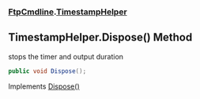 ### [FtpCmdline](FtpCmdline.md 'FtpCmdline').[TimestampHelper](TimestampHelper.md 'FtpCmdline.TimestampHelper')

## TimestampHelper.Dispose() Method

stops the timer and output duration

```csharp
public void Dispose();
```

Implements [Dispose()](https://docs.microsoft.com/en-us/dotnet/api/System.IDisposable.Dispose 'System.IDisposable.Dispose')